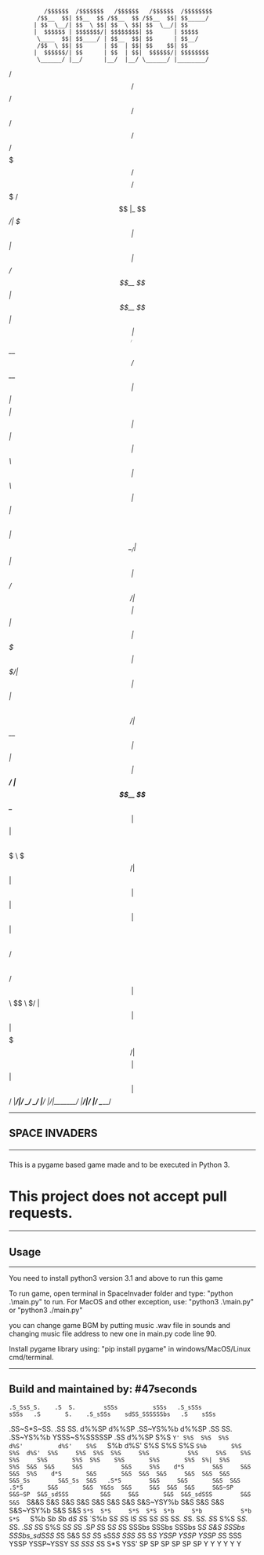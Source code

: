               /$$$$$$  /$$$$$$$   /$$$$$$   /$$$$$$  /$$$$$$$$
            /$$__  $$| $$__  $$ /$$__  $$ /$$__  $$| $$_____/
           | $$  \__/| $$  \ $$| $$  \ $$| $$  \__/| $$
           |  $$$$$$ | $$$$$$$/| $$$$$$$$| $$      | $$$$$
            \____  $$| $$____/ | $$__  $$| $$      | $$__/
            /$$  \ $$| $$      | $$  | $$| $$    $$| $$
           |  $$$$$$/| $$      | $$  | $$|  $$$$$$/| $$$$$$$$
            \______/ |__/      |__/  |__/ \______/ |________/ 



   /$$$$$$ /$$   /$$ /$$    /$$  /$$$$$$  /$$$$$$$  /$$$$$$$$ /$$$$$$$   /$$$$$$
  |_  $$_/| $$$ | $$| $$   | $$ /$$__  $$| $$__  $$| $$_____/| $$__  $$ /$$__  $$ 
    | $$  | $$$$| $$| $$   | $$| $$  \ $$| $$  \ $$| $$      | $$  \ $$| $$  \__/ 
    | $$  | $$ $$ $$|  $$ / $$/| $$$$$$$$| $$  | $$| $$$$$   | $$$$$$$/|  $$$$$$ 
    | $$  | $$  $$$$ \  $$ $$/ | $$__  $$| $$  | $$| $$__/   | $$__  $$ \____  $$ 
    | $$  | $$\  $$$  \  $$$/  | $$  | $$| $$  | $$| $$      | $$  \ $$ /$$  \ $$ 
   /$$$$$$| $$ \  $$   \  $/   | $$  | $$| $$$$$$$/| $$$$$$$$| $$  | $$|  $$$$$$/ 
   |______/|__/  \__/    \_/    |__/  |__/|_______/ |________/|__/  |__/ \______/ 
   
  <hr>
   

  ## SPACE INVADERS <hr>

  This is a pygame based game made and to be executed in Python 3.

  # This project does not accept pull requests.
  <hr>
    
  ## Usage
  <hr>

  You need to install python3 version 3.1 and above to run this game

  To run game, open terminal in SpaceInvader folder and type: "python .\main.py" to run. For MacOS and other exception, use: "python3 .\main.py" or "python3 ./main.py"

  you can change game BGM by putting music .wav file in sounds and changing music file address to new one in main.py code line 90.
   
  Install pygame library using: "pip install pygame" in windows/MacOS/Linux cmd/terminal.<hr>
    
  ## Build and maintained by: #47seconds

  
    .S_SsS_S.    .S  S.        sSSs          sSSs   .S_sSSs            sSSs   .S       S.    .S_sSSs    sdSS_SSSSSSbs   .S    sSSs 
   .SS~S*S~SS.  .SS  SS.      d%%SP         d%%SP  .SS~YS%%b          d%%SP  .SS       SS.  .SS~YS%%b   YSSS~S%SSSSSP  .SS   d%%SP 
   S%S `Y' S%S  S%S  S%S     d%S'          d%S'    S%S   `S%b        d%S'    S%S       S%S  S%S   `S%b       S%S       S%S  d%S' 
   S%S     S%S  S%S  S%S     S%S           S%S     S%S    S%S        S%S     S%S       S%S  S%S    S%S       S%S       S%S  S%| 
   S%S     S%S  S&S  S&S     S&S           S&S     S%S    d*S        S&S     S&S       S&S  S%S    d*S       S&S       S&S  S&S 
   S&S     S&S  S&S  S&S     S&S_Ss        S&S_Ss  S&S   .S*S        S&S     S&S       S&S  S&S   .S*S       S&S       S&S  Y&Ss 
   S&S     S&S  S&S  S&S     S&S~SP        S&S~SP  S&S_sdSSS         S&S     S&S       S&S  S&S_sdSSS        S&S       S&S  `S&&S 
   S&S     S&S  S&S  S&S     S&S           S&S     S&S~YSY%b         S&S     S&S       S&S  S&S~YSY%b        S&S       S&S    `S*S 
   S*S     S*S  S*S  S*b     S*b           S*b     S*S   `S%b        S*b     S*b       d*S  S*S   `S%b       S*S       S*S     l*S 
   S*S     S*S  S*S  S*S.    S*S.          S*S.    S*S    S%S        S*S.    S*S.     .S*S  S*S    S%S       S*S       S*S    .S*P 
   S*S     S*S  S*S   SSSbs   SSSbs         SSSbs  S*S    S&S         SSSbs   SSSbs_sdSSS   S*S    S&S       S*S       S*S  sSS*S 
   SSS     S*S  S*S    YSSP    YSSP          YSSP  S*S    SSS          YSSP    YSSP~YSSY    S*S    SSS       S*S       S*S  YSS' 
           SP   SP                                 SP                                       SP               SP        SP 
           Y    Y                                  Y                                        Y                Y         Y